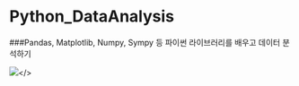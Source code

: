 # Python_DataAnalysis

###Pandas, Matplotlib, Numpy, Sympy 등 파이썬 라이브러리를 배우고 데이터 분석하기

<img src="https://user-images.githubusercontent.com/58673491/178742735-8653992d-b1da-4ee4-9b80-851456cf304b.png"></>
